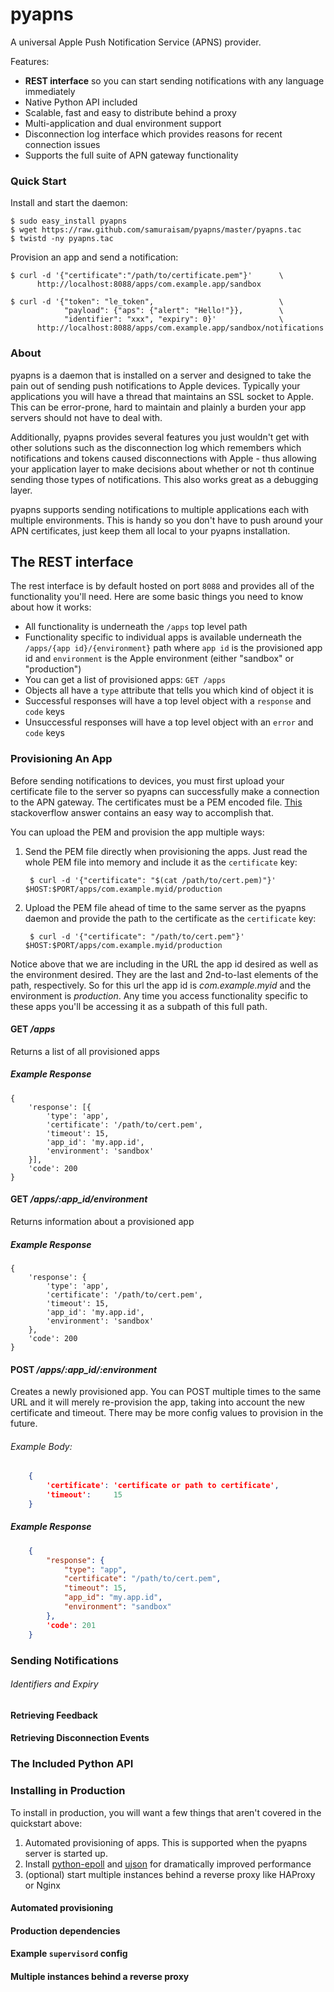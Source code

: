 pyapns
======

A universal Apple Push Notification Service (APNS) provider.

Features:

 * **REST interface** so you can start sending notifications with any language immediately
 * Native Python API included
 * Scalable, fast and easy to distribute behind a proxy
 * Multi-application and dual environment support
 * Disconnection log interface which provides reasons for recent connection issues
 * Supports the full suite of APN gateway functionality

### Quick Start

Install and start the daemon:

    $ sudo easy_install pyapns
    $ wget https://raw.github.com/samuraisam/pyapns/master/pyapns.tac
    $ twistd -ny pyapns.tac 

Provision an app and send a notification:

    $ curl -d '{"certificate":"/path/to/certificate.pem"}'      \
          http://localhost:8088/apps/com.example.app/sandbox

    $ curl -d '{"token": "le_token",                            \
                "payload": {"aps": {"alert": "Hello!"}},        \
                "identifier": "xxx", "expiry": 0}'              \
          http://localhost:8088/apps/com.example.app/sandbox/notifications

### About

pyapns is a daemon that is installed on a server and designed to take the pain out of sending push notifications to Apple devices. Typically your applications you will have a thread that maintains an SSL socket to Apple. This can be error-prone, hard to maintain and plainly a burden your app servers should not have to deal with.

Additionally, pyapns provides several features you just wouldn't get with other solutions such as the disconnection log which remembers which notifications and tokens caused disconnections with Apple - thus allowing your application layer to make decisions about whether or not th continue sending those types of notifications. This also works great as a debugging layer.

pyapns supports sending notifications to multiple applications each with multiple environments. This is handy so you don't have to push around your APN certificates, just keep them all local to your pyapns installation.

## The REST interface

The rest interface is by default hosted on port `8088` and provides all of the functionality you'll need. Here are some basic things you need to know about how it works:

 * All functionality is underneath the `/apps` top level path
 * Functionality specific to individual apps is available underneath the `/apps/{app id}/{environment}` path where `app id` is the provisioned app id and `environment` is the Apple environment (either "sandbox" or "production")
 * You can get a list of provisioned apps: `GET /apps`
 * Objects all have a `type` attribute that tells you which kind of object it is
 * Successful responses will have a top level object with a `response` and `code` keys
 * Unsuccessful responses will have a top level object with an `error` and `code` keys

### Provisioning An App

Before sending notifications to devices, you must first upload your certificate file to the server so pyapns can successfully make a connection to the APN gateway. The certificates must be a PEM encoded file. [This](http://stackoverflow.com/questions/1762555/creating-pem-file-for-apns) stackoverflow answer contains an easy way to accomplish that.

You can upload the PEM and provision the app multiple ways:

 1. Send the PEM file directly when provisioning the apps. Just read the whole PEM file into memory and include it as the `certificate` key:
     
         $ curl -d '{"certificate": "$(cat /path/to/cert.pem)"}' $HOST:$PORT/apps/com.example.myid/production

 2. Upload the PEM file ahead of time to the same server as the pyapns daemon and provide the path to the certificate as the `certificate` key:

         $ curl -d '{"certificate": "/path/to/cert.pem"}' $HOST:$PORT/apps/com.example.myid/production

Notice above that we are including in the URL the app id desired as well as the environment desired. They are the last and 2nd-to-last elements of the path, respectively. So for this url the app id is _com.example.myid_ and the environment is _production_. Any time you access functionality specific to these apps you'll be accessing it as a subpath of this full path.

#### GET _/apps_

Returns a list of all provisioned apps

##### Example Response

    {
        'response': [{
            'type': 'app',
            'certificate': '/path/to/cert.pem',
            'timeout': 15,
            'app_id': 'my.app.id',
            'environment': 'sandbox'
        }],
        'code': 200
    }

#### GET _/apps/:app_id/environment_

Returns information about a provisioned app

##### Example Response

    {
        'response': {
            'type': 'app',
            'certificate': '/path/to/cert.pem',
            'timeout': 15,
            'app_id': 'my.app.id',
            'environment': 'sandbox'
        },
        'code': 200
    }

#### POST _/apps/:app_id/:environment_

Creates a newly provisioned app. You can POST multiple times to the same URL and it will merely re-provision the app, taking into account the new certificate and timeout. There may be more config values to provision in the future.

###### Example Body:
```json
    {
        'certificate': 'certificate or path to certificate',
        'timeout':     15
    }
```
##### Example Response
```json
    {
        "response": {
            "type": "app",
            "certificate": "/path/to/cert.pem",
            "timeout": 15,
            "app_id": "my.app.id",
            "environment": "sandbox"
        },
        'code': 201
    }
```

### Sending Notifications
###### Identifiers and Expiry

#### Retrieving Feedback

#### Retrieving Disconnection Events

### The Included Python API

### Installing in Production

To install in production, you will want a few things that aren't covered in the quickstart above:

 1. Automated provisioning of apps. This is supported when the pyapns server is started up.
 2. Install [python-epoll](http://pypi.python.org/pypi/python-epoll/) and [ujson](http://pypi.python.org/pypi/ujson) for dramatically improved performance
 3. (optional) start multiple instances behind a reverse proxy like HAProxy or Nginx

#### Automated provisioning

#### Production dependencies

#### Example `supervisord` config

#### Multiple instances behind a reverse proxy

